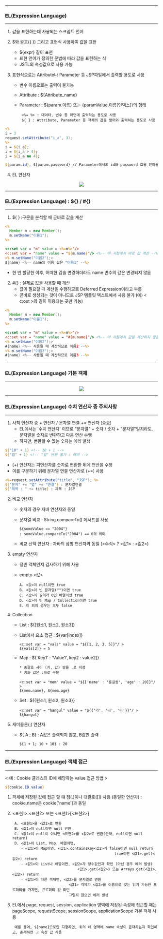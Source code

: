 -----
### EL(Expression Language)
-----
1. 값을 표현하는데 사용되는 스크립트 언어
2. $와 괄호({ }) 그리고 표현식 사용하여 값을 표현
   - ${expr} 같이 표현
   - 표현 언어가 정의한 문법에 따라 값을 표현하는 식
   - JSTL의 속성값으로 사용 가능

3. 표현식으로는 Attribute나 Parameter 등 JSP파일에서 출력할 용도로 사용
   - 변수 이름으로는 출력이 불가능
   - Attribute : ${Attribute_name}
   - Parameter : ${param.이름} 또는 {paramValue.이름[인덱스]}의 형태

          <%= %> : 데이터, 변수 등 화면에 출력하는 용도로 사용
          ${ } : Attribute, Parameter 등 객체의 값을 얻어와 출력하는 용도로 사용
     
```jsp
<%
i = 3
request.setAttribute("i_a", 3);
%>
i = ${i_a};
i = ${i_a > 4};
i = ${i_a ne 4};
```

```jsp
${param.id}, $[param.password} // Parameter에서의 id와 password 값을 받아올 수 있음
```

4. EL 연산자
<div align = "center">
<img src = "https://github.com/sooyounghan/Web/assets/34672301/fd58faa0-b098-495f-b7a4-60453c75bece">
</div>

-----
### EL(Expression Language) : ${} / #{}
-----
1. ${ } :구문을 분석할 때 곧바로 값을 계산
```jsp
<%
  Member m = new Member();
  m.setName("이름1");
%>

<c:set var = "m" value = <%=m%>"/>
<c:set var = "name" value = "${m.name}"/> <%-- 이 시점에서 바로 값 계산 --%>
<% m.setName("이름2");>
${name} <%-- name의 이름 값은 "이름1" --%>
```

  - 한 번 할당한 이후, 어떠한 갑슬 변경하더라도 name 변수의 값은 변경되지 않음

2. #{} : 실제로 값을 사용할 때 계산
   - 값이 필요할 때 계산을 수행하므로 Deferred Expression이라고 부름
   - 곧바로 생성되는 것이 아니므로 JSP 템플릿 텍스트에서 사용 불가 (예) < c:out >와 같이 허용되는 곳만 가능)
   
```jsp
<%
  Member m = new Member();
  m.setName("이름1");
%>

<c:set var = "m" value = <%=m%>"/>
<c:set var = "name" value = "#{m.name}"/> <%-- 이 시점에서 값을 계산하지 않음 --%>
<% m.setName("이름2");>
#{name} <%-- 사용될 때 계산하므로 이름2 --%>
<% m.setName("이름3");>
#{name} <%-- 사용될 때 계산하므로 이름3 --%>
```

-----
### EL(Expression Language) 기본 객체
-----
<div align = "center">
<img src = "https://github.com/sooyounghan/Web/assets/34672301/b2e32486-0ed4-418d-8a1e-4e03777a11d0">
</div>

 
-----
### EL(Expression Language) 수치 연산자 중 주의사항
-----
1. 사칙 연산자 중 + 연산자 / 문자열 연결 += 연산자 (중요)
   - EL에서는 '수치 연산자' 이므로 "문자열" + 숫자 / 숫자 + "문자열"일지라도, 문자열을 숫자로 변환하고 다음 연산 수행
   - 하지만, 변환할 수 없는 숫자는 에러 발생
```jsp
${"10" + 1} <!-- 10 + 1 -->
${"일" + 1} <!-- "일" 변환 불가 : 에러 -->
```

  - (+) 연산자는 피연산자를 숫자로 변환한 뒤에 연산을 수행
  - 이를 구분하기 위해 문자열 연결 연산자로 (+=) 사용

```jsp
<%=request.setAttribute("title", "JSP"); %>
${"문자" += "열" += "연결"} : 문자열연결
${"제목 : " += title} : 제목 : JSP
```
  
2. 비교 연산자
    - 숫자의 경우 자바 연산자와 동일
    - 문자열 비교 : String.compareTo() 메서드를 사용

          ${someValue == "2004"}
          : someValue.compareTo("2004") == 0의 의미

    - 비교 선택 연산자 : 자바의 삼항 연산자와 동일 (<수식> ? <값1> : <값2>)
      
3. empty 연산자
   - 텅빈 객체인지 검사하기 위해 사용
   - empty <값>
  
         A. <값>이 null이면 true
         B. <값>이 빈 문자열("")이면 true
         C. <값>이 길이가 0인 배열이면 true
         D. <값>이 빈 Map / Collection이면 true
         E. 이 외의 경우는 모두 false

4. Collection
   - List : ${[원소1, 원소2, 원소3]}
   - List에서 요소 접근 : ${var[index]}
     
         <c:set var = "vals" value = "${[1, 2, 3, 5]}"/ >
         ${vals[2]} = 5

   - Map : ${'Key1' : 'Value1', key2 : value2]}  

         * 중괄호 사이 (키, 값) 쌍을 ,로 지정
         * 키와 값은 :으로 구분
     
         <c:set var = "mem" value = "${['name' : '홍길동', 'age' : 20]}"/ >
         ${mem.name}, ${mem.age}

   - Set : ${{원소1, 원소2, 원소3}}
  
         <c:set var = "hangul" value = "${{'가', '나', '다'}}"/ >
         ${hangul}

  5. 세미콜론(;) 연산자
     - ${ A ; B} : A값은 출력되지 않고, B값만 출력

           ${1 + 1; 10 + 10} : 20
       
-----
### EL(Expression Language) 객체 접근
-----
< 예 : Cookie 클래스의 ID에 해당하는 value 접근 방법 >
```jsp
${cookie.ID.value}
```
1. 객체에 저장된 값에 접근 할 떄 점(.)이나 대괄호([]) 사용 (동일한 연산자)
   : cookie.name은 cookie['name']과 동일
   
3. <표현1>.<표현2> 또는 <표현1>[<표현2>]

        A. <표현1>을 <값1>로 변환
        B. <값1>이 null이면 null 반환
        C. <값1>이 null이 아니면 <표현2>를 <값2>로 변환(만약, null이면 null return)
        D. <값1>이 List, Map, 배열이면,
           - <값1>이 Map이면, <값1>.containsKey<값2>가 false이면 null return
                                                      true이면 <값1>.get(<값2>) return
           - <값1>이 List나 배열이면, <값2>가 정수값인지 확인 (아닌 경우 에러 발생)
                                     <값1>.get(<값2>) 또는 Arrays.get(<값1>, <값2>) return
           - <값1>이 다른 객체면, <값2>를 문자열로 변환
                                 <값1> 객체가 <값2>를 이름으로 갖는 읽기 가능한 프로퍼티를 가지면, 프로퍼티 값 리턴
                                 그렇지 않으면 에러 발생

4. EL에서 page, request, session, application 영역에 저장된 속성에 접근할 때는
   pageScope, requestScope, sessionScope, applicationScope 기본 객체 사용

        예를 들어, ${name}으로만 지정하면, 위의 네 영역에 name 속성이 존재하는지 확인하고, 존재하면 그 속성 값 사용
